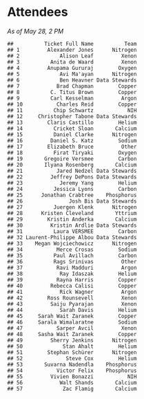 # Attendees


_As of May 28, 2 PM_

    ##          Ticket Full Name          Team
    ## 1         Alexander Jones      Nitrogen
    ## 2             Alison Leaf         Xenon
    ## 3          Anita de Waard         Xenon
    ## 4         Anupama Gururaj        Oxygen
    ## 5             Avi Ma'ayan      Nitrogen
    ## 6             Ben Heavner Data Stewards
    ## 7            Brad Chapman        Copper
    ## 8          C. Titus Brown        Copper
    ## 9          Carl Kesselman         Argon
    ## 10           Charles Reid        Copper
    ## 11          Chip Schwartz           NIH
    ## 12     Christopher Tabone Data Stewards
    ## 13        Claris Castillo        Helium
    ## 14          Cricket Sloan       Calcium
    ## 15          Daniel Clarke      Nitrogen
    ## 16         Daniel S. Katz        Sodium
    ## 17        Elizabeth Bruce         Other
    ## 18          Firat Tiryaki        Oxygen
    ## 19       Gregoire Versmee        Carbon
    ## 20       Ilyana Rosenberg       Calcium
    ## 21           Jared Nedzel Data Stewards
    ## 22         Jeffrey DePons Data Stewards
    ## 23            Jeremy Yang        Helium
    ## 24          Jessica Lyons        Carbon
    ## 25      Jonathan Crabtree    Phosphorus
    ## 26               Josh Bis Data Stewards
    ## 27          Juergen Klenk      Nitrogen
    ## 28      Kristen Cleveland       Yttrium
    ## 29        Kristin Anderka       Calcium
    ## 30         Kristin Ardlie Data Stewards
    ## 31          Laura VERSMEE        Carbon
    ## 32 Laurent-Philippe Albou Data Stewards
    ## 33    Megan Wojciechowicz      Nitrogen
    ## 34           Merce Crosas        Sodium
    ## 35          Paul Avillach        Carbon
    ## 36          Rags Srinivas         Other
    ## 37           Ravi Madduri         Argon
    ## 38            Ray Idaszak        Helium
    ## 39           Rayna Harris        Copper
    ## 40         Rebecca Calisi        Copper
    ## 41            Rick Wagner         Argon
    ## 42        Ross Rounsevell         Xenon
    ## 43         Saiju Pyarajan         Xenon
    ## 44            Sarah Davis        Helium
    ## 45     Sarah Wait Zaranek        Copper
    ## 46     Sarala Wimalaratne        Sodium
    ## 47           Sarper Avcil         Xenon
    ## 48     Sasha Wait Zaranek        Copper
    ## 49         Sherry Jenkins      Nitrogen
    ## 50             Stan Ahalt        Helium
    ## 51        Stephan Schürer      Nitrogen
    ## 52              Steve Cox        Helium
    ## 53       Suvarna Nadendla    Phosphorus
    ## 54           Victor Felix    Phosphorus
    ## 55         Vivien Bonazzi           NIH
    ## 56            Walt Shands       Calcium
    ## 57             Zac Flamig       Calcium


